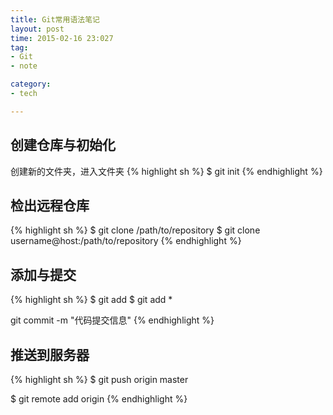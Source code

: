 ```yaml
---
title: Git常用语法笔记
layout: post
time: 2015-02-16 23:027
tag:
- Git
- note

category:
- tech

---
```


## 创建仓库与初始化
创建新的文件夹，进入文件夹
{% highlight sh %}
$ git init
{% endhighlight %}

## 检出远程仓库
{% highlight sh %}
$ git clone /path/to/repository 
$ git clone username@host:/path/to/repository
{% endhighlight %}

## 添加与提交
{% highlight sh %}
$ git add <filename>
$ git add *

git commit -m "代码提交信息"
{% endhighlight %}

## 推送到服务器
{% highlight sh %}
$ git push origin master

$ git remote add origin <server>
{% endhighlight %}